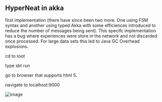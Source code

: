 ## HyperNeat in akka

first implementation (there have since been two more. One using FSM syntax and another using typed Akka with some efficiences introduced to reduce the number of messages being sent). This specifc implementation has a bug where experiences were store in the network and not discarded once processed. For large data sets this led to Java GC Overhead explosions.

cd to root

type sbt run

go to browser that supports html 5.

navigate to localhost:9000

![image](https://user-images.githubusercontent.com/26671404/120358076-6a906480-c306-11eb-9579-d802ed3728b1.png)
